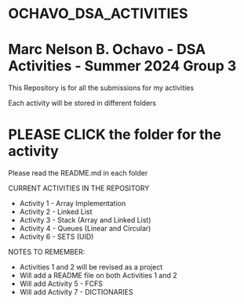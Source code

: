 # OCHAVO_DSA_ACTIVITIES
# Marc Nelson B. Ochavo - DSA Activities - Summer 2024 Group 3

This Repository is for all the submissions for my activities 

Each activity will be stored in different folders

# PLEASE CLICK the folder for the activity
Please read the README.md in each folder

CURRENT ACTIVITIES IN THE REPOSITORY
- Activity 1 - Array Implementation
- Activity 2 - Linked List
- Activity 3 - Stack (Array and Linked List)
- Activity 4 - Queues (Linear and Circular)
- Activity 6 - SETS (UID)
  
NOTES TO REMEMBER: 
- Activities 1 and 2 will be revised as a project
- Will add a README file on both Activities 1 and 2
- Will add Activity 5 - FCFS
- Will add Activity 7 - DICTIONARIES